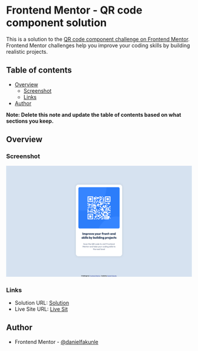# Frontend Mentor - QR code component solution

This is a solution to the [QR code component challenge on Frontend Mentor](https://www.frontendmentor.io/challenges/qr-code-component-iux_sIO_H). Frontend Mentor challenges help you improve your coding skills by building realistic projects. 

## Table of contents

- [Overview](#overview)
  - [Screenshot](#screenshot)
  - [Links](#links)
- [Author](#author)

**Note: Delete this note and update the table of contents based on what sections you keep.**

## Overview

### Screenshot

![](./screenshot.png)

### Links

- Solution URL: [Solution](https://www.frontendmentor.io/solutions/qr-code-challenge-5J13Mu3w6r)
- Live Site URL: [Live Sit](https://danielfakunle.github.io/qr-code-challenge/)

## Author

- Frontend Mentor - [@danielfakunle](https://www.frontendmentor.io/profile/danielfakunle)
